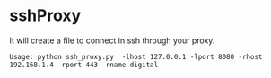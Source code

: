 # sshProxy

It will create a file to connect in ssh through your proxy.

```Usage: python ssh_proxy.py  -lhost 127.0.0.1 -lport 8080 -rhost 192.168.1.4 -rport 443 -rname digital```
